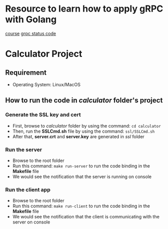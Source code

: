 # Resource to learn how to apply gRPC with Golang
[course](https://www.youtube.com/watch?v=x8dybRs5q_g&list=PLC4c48H3oDRzLAn-YsHzY306qhuEvjhmh)
[grpc status code](https://grpc.github.io/grpc/core/md_doc_statuscodes.html)

# Calculator Project
## Requirement
- Operating System: Linux/MacOS

## How to run the code in *calculator* folder's project
### Generate the SSL key and cert
- First, browse to *calculator* folder by using the command: `cd calculator`
- Then, run the **SSLCmd.sh** file by using the command: `ssl/SSLCmd.sh`
- After that, **server.crt** and **server.key** are generated in *ssl* folder 

### Run the server
- Browse to the root folder
- Run this command: `make run-server` to run the code binding in the **Makefile** file
- We would see the notification that the server is running on console

### Run the client app
- Browse to the root folder
- Run this command: `make run-client` to run the code binding in the **Makefile** file
- We would see the notification that the client is communicating with the server on console
